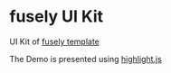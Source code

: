 # fusely UI Kit

UI Kit of [fusely template](https://www.figma.com/community/file/1046774226276680836)

The Demo is presented using [highlight.js](https://github.com/highlightjs/highlight.js)